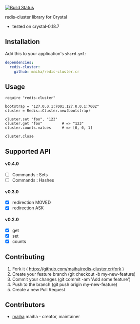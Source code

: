 [![Build Status](https://travis-ci.org/maiha/redis-cluster.cr.svg?branch=master)](https://travis-ci.org/maiha/redis-cluster.cr)

redis-cluster library for Crystal

- tested on crystal-0.18.7

## Installation


Add this to your application's `shard.yml`:

```yaml
dependencies:
  redis-cluster:
    github: maiha/redis-cluster.cr
```


## Usage


```crystal
require "redis-cluster"

bootstrap = "127.0.0.1:7001,127.0.0.1:7002"
cluster = Redis::Cluster.new(bootstrap)

cluster.set "foo", "123"
cluster.get "foo"         # => "123"
cluster.counts.values     # => [0, 0, 1]

cluster.close
```

## Supported API

#### v0.4.0

- [ ] Commands : Sets
- [ ] Commands : Hashes

#### v0.3.0

- [x] redirection MOVED
- [x] redirection ASK

#### v0.2.0

- [x] get
- [x] set
- [x] counts

## Contributing

1. Fork it ( https://github.com/maiha/redis-cluster.cr/fork )
2. Create your feature branch (git checkout -b my-new-feature)
3. Commit your changes (git commit -am 'Add some feature')
4. Push to the branch (git push origin my-new-feature)
5. Create a new Pull Request

## Contributors

- [maiha](https://github.com/maiha) maiha - creator, maintainer
